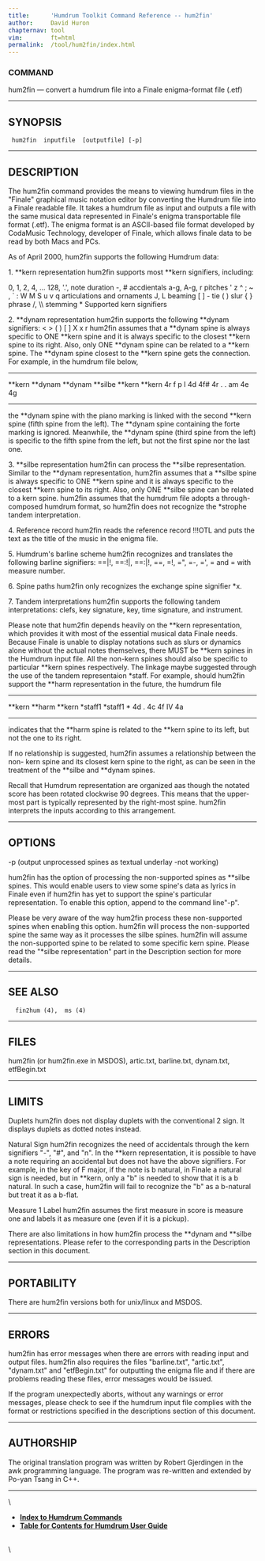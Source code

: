 ```yaml
---
title:		'Humdrum Toolkit Command Reference -- hum2fin'
author:		David Huron
chapternav:	tool
vim:		ft=html
permalink:	/tool/hum2fin/index.html
---
```



### COMMAND

<span class="tool">hum2fin</span> &mdash; convert a humdrum file into a Finale enigma-format file
(.etf)

------------------------------------------------------------------------

## SYNOPSIS ##

` hum2fin  inputfile  [outputfile] [-p]`

------------------------------------------------------------------------

## DESCRIPTION ##

The <span class="tool">hum2fin</span> command provides the means to viewing humdrum files in
the \"Finale\" graphical music notation editor by converting the Humdrum
file into a Finale readable file. It takes a humdrum file as input and
outputs a file with the same musical data represented in Finale's
enigma transportable file format (.etf). The enigma format is an
ASCII-based file format developed by CodaMusic Technology, developer of
Finale, which allows finale data to be read by both Macs and PCs.

As of April 2000, <span class="tool">hum2fin</span> supports the following Humdrum data:

1\. \*\*kern representation <span class="tool">hum2fin</span> supports most \*\*kern
signifiers, including:

0, 1, 2, 4, \... 128, \'.\', note duration -, \# accdientals a-g, A-g, r
pitches \' z \^ ; \~ , \` : W M S u v q articulations and ornaments J, L
beaming \[ \] - tie ( ) slur { } phrase /, \\\\ stemming \* Supported
kern signifiers

2\. \*\*dynam representation <span class="tool">hum2fin</span> supports the following \*\*dynam
signifiers: \< \> ( ) \[ \] X x r <span class="tool">hum2fin</span> assumes that a \*\*dynam
spine is always specific to ONE \*\*kern spine and it is always specific
to the closest \*\*kern spine to its right. Also, only ONE \*\*dynam
spine can be related to a \*\*kern spine. The \*\*dynam spine closest to
the \*\*kern spine gets the connection. For example, in the humdrum file
below,

  ---------- ----------- ----------- ----------- ---------- ----------
  \*\*kern   \*\*dynam   \*\*dynam   \*\*silbe   \*\*kern   \*\*kern
  4r         f           p           I           4d         4f\#
  4r         .           .           am          4e         4g
  ---------- ----------- ----------- ----------- ---------- ----------

the \*\*dynam spine with the piano marking is linked with the second
\*\*kern spine (fifth spine from the left). The \*\*dynam spine
containing the forte marking is ignored. Meanwhile, the \*\*dynam spine
(third spine from the left) is specific to the fifth spine from the
left, but not the first spine nor the last one.

3\. \*\*silbe representation <span class="tool">hum2fin</span> can process the \*\*silbe
representation. Similar to the \*\*dynam representation, <span class="tool">hum2fin</span>
assumes that a \*\*silbe spine is always specific to ONE \*\*kern spine
and it is always specific to the closest \*\*kern spine to its right.
Also, only ONE \*\*silbe spine can be related to a kern spine.
<span class="tool">hum2fin</span> assumes that the humdrum file adopts a through-composed
humdrum format, so <span class="tool">hum2fin</span> does not recognize the \*strophe tandem
interpretation.

4\. Reference record <span class="tool">hum2fin</span> reads the reference record !!!OTL and
puts the text as the title of the music in the enigma file.

5\. Humdrum's barline scheme <span class="tool">hum2fin</span> recognizes and translates the
following barline signifiers: ==\|!, ==:!\|, ==:\|!, ==, =!, =\", =-,
=\', = and = with measure number.

6\. Spine paths <span class="tool">hum2fin</span> only recognizes the exchange spine signifier
\*x.

7\. Tandem interpretations <span class="tool">hum2fin</span> supports the following tandem
interpretations: clefs, key signature, key, time signature, and
instrument.

Please note that <span class="tool">hum2fin</span> depends heavily on the \*\*kern
representation, which provides it with most of the essential musical
data Finale needs. Because Finale is unable to display notations such as
slurs or dynamics alone without the actual notes themselves, there MUST
be \*\*kern spines in the Humdrum input file. All the non-kern spines
should also be specific to particular \*\*kern spines respectively. The
linkage maybe suggested through the use of the tandem representaion
\*staff. For example, should <span class="tool">hum2fin</span> support the \*\*harm
representation in the future, the humdrum file

  ---------- ---------- ----------
  \*\*kern   \*\*harm   \*\*kern
  \*staff1   \*staff1   \*
  4d         .          4c
  4f         IV         4a
  ---------- ---------- ----------

indicates that the \*\*harm spine is related to the \*\*kern spine to
its left, but not the one to its right.

If no relationship is suggested, <span class="tool">hum2fin</span> assumes a relationship
between the non- kern spine and its closest kern spine to the right, as
can be seen in the treatment of the \*\*silbe and \*\*dynam spines.

Recall that Humdrum representation are organized aas though the notated
score has been rotated clockwise 90 degrees. This means that the
upper-most part is typically represented by the right-most spine.
<span class="tool">hum2fin</span> interprets the inputs according to this arrangement.

------------------------------------------------------------------------

## OPTIONS ##

-p (output unprocessed spines as textual underlay -not working)

<span class="tool">hum2fin</span> has the option of processing the non-supported spines as
\*\*silbe spines. This would enable users to view some spine's data as
lyrics in Finale even if <span class="tool">hum2fin</span> has yet to support the spine's
particular representation. To enable this option, append to the command
line\"-p\".

Please be very aware of the way <span class="tool">hum2fin</span> process these non-supported
spines when enabling this option. <span class="tool">hum2fin</span> will process the
non-supported spine the same way as it processes the silbe spines.
<span class="tool">hum2fin</span> will assume the non-supported spine to be related to some
specific kern spine. Please read the \"\*silbe representation\" part in
the Description section for more details.

------------------------------------------------------------------------

## SEE ALSO ##

`  fin2hum (4),  ms (4)`

------------------------------------------------------------------------

## FILES ##

<span class="tool">hum2fin</span> (or hum2fin.exe in MSDOS), artic.txt, barline.txt,
dynam.txt, etfBegin.txt

------------------------------------------------------------------------

## LIMITS ##

Duplets <span class="tool">hum2fin</span> does not display duplets with the conventional 2
sign. It displays duplets as dotted notes instead.

Natural Sign <span class="tool">hum2fin</span> recognizes the need of accidentals through the
kern signifiers \"-\", \"\#\", and \"n\". In the \*\*kern
representation, it is possible to have a note requiring an accidental
but does not have the above signifiers. For example, in the key of F
major, if the note is b natural, in Finale a natural sign is needed, but
in \*\*kern, only a \"b\" is needed to show that it is a b natural. In
such a case, <span class="tool">hum2fin</span> will fail to recognize the \"b\" as a b-natural
but treat it as a b-flat.

Measure 1 Label <span class="tool">hum2fin</span> assumes the first measure in score is
measure one and labels it as measure one (even if it is a pickup).

There are also limitations in how <span class="tool">hum2fin</span> process the \*\*dynam and
\*\*silbe representations. Please refer to the corresponding parts in
the Description section in this document.

------------------------------------------------------------------------

## PORTABILITY ##

There are <span class="tool">hum2fin</span> versions both for unix/linux and MSDOS.

------------------------------------------------------------------------

## ERRORS ##

<span class="tool">hum2fin</span> has error messages when there are errors with reading input
and output files. <span class="tool">hum2fin</span> also requires the files \"barline.txt\",
\"artic.txt\", \"dynam.txt\" and \"etfBegin.txt\" for outputting the
enigma file and if there are problems reading these files, error
messages would be issued.

If the program unexpectedly aborts, without any warnings or error
messages, please check to see if the humdrum input file complies with
the format or restrictions specified in the descriptions section of this
document.

------------------------------------------------------------------------

## AUTHORSHIP ##

The original translation program was written by Robert Gjerdingen in the
awk programming language. The program was re-written and extended by
Po-yan Tsang in C++.

------------------------------------------------------------------------

\

-   [**Index to Humdrum Commands**](../commands.toc.html)
-   [**Table for Contents for Humdrum User Guide**](../guide.toc.html)

\
\
